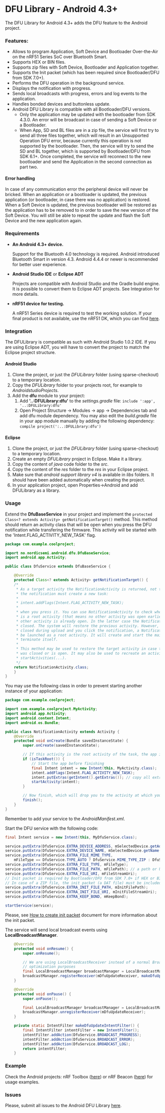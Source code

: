 # DFU Library - Android 4.3+

The DFU Library for Android 4.3+ adds the DFU feature to the Android project. 

### Features:

* Allows to program Application, Soft Device and Bootloader Over-the-Air on the nRF51 Series SoC over Bluetooth Smart.
* Supports HEX or BIN files.
* Supports zip files with Soft Device, Bootloader and Application together.
* Supports the Init packet (which has been required since Bootloader/DFU from SDK 7.0+).
* Performs the DFU operation in the background service.
* Displays the notification with progress.
* Sends local broadcasts with progress, errors and log events to the application.
* Handles bonded devices and buttonless update.
* Android DFU Library is compatible with all Bootloader/DFU versions.
  * Only the application may be updated with the bootloader from SDK 4.3.0. An error will be broadcast in case of sending a Soft Device or a Bootloader.
  * When App, SD and BL files are in a zip file, the service will first try to send all three files together, which will result in an Unsupported Operation DFU error, because currently this operation is not supported by the bootloader. Then, the service will try to send the SD and BL together, which is supported by Bootloader/DFU from SDK 6.1+. Once completed, the service will reconnect to the new bootloader and send the Application in the second connection as part two.

#### Error handling
In case of any communication error the peripheral device will never be bricked. When an application or a bootloader is updated, the previous application (or bootloader, in case there was no application) is restored. When a Soft Device is updated, the previous bootloader will be restored as the application has to be removed to in order to save the new version of the Soft Device. You will still be able to repeat the update and flash the Soft Device and the new application again.

### Requirements

* **An Android 4.3+ device.**

    Support for the Bluetooth 4.0 technology is required. Android introduced Bluetooth Smart in version 4.3. Android 4.4.4 or newer is recommended for better user experience.
* **Android Studio IDE** or **Eclipse ADT**

    Projects are compatible with Android Studio and the Gradle build engine. It is possible to convert them to Eclipse ADT projects. See Integration for more details.
* **nRF51 device for testing.**

   A nRF51 Series device is required to test the working solution. If your final product is not available, use the nRF51 DK, which you can find [here](http://www.nordicsemi.com/eng/Products/nRF51-DK "nRF51 DK").

### Integration

The DFULibrary is compatible as such with Android Studio 1.0.2 IDE. If you are using Eclipse ADT, you will have to convert the project to match the Eclipse project structure.

#### Android Studio

1. Clone the project, or just the *DFULibrary* folder (using sparse-checkout) to a temporary location. 
2. Copy the *DFULibrary* folder to your projects root, for example to *AndroidstudioProjects*.
3. Add the **dfu** module to your project:
    1. Add **'..:DFULibrary:dfu'** to the *settings.gradle* file: `include ':app', '..:DFULibrary:dfu'`
    2. Open Project Structure -> Modules -> app -> Dependencies tab and add dfu module dependency. You may also edit the *build.gradle* file in your app module manually by adding the following dependency: `compile project(':..:DFULibrary:dfu')`

#### Eclipse

1. Clone the project, or just the *DFULibrary* folder (using sparse-checkout) to a temporary location.
2. Create an empty *DFULibrary* project in Eclipse. Make it a library.
3. Copy the content of *java* code folder to the *src*.
4. Copy the content of the *res* folder to the *res* in your Eclipse project.
5. Make sure that *android support library v4* is available in *libs* folders. It should have been added automatically when creating the project.
6. In your application project, open Properties->Android and add DFULibrary as a library.

### Usage

Extend the **DfuBaseService** in your project and implement the `protected Class<? extends Activity> getNotificationTarget()` method. This method should return an activity class that will be open when you press the DFU notification while transfering the firmware. This activity will be started with the 'Intent.FLAG_ACTIVITY_NEW_TASK' flag. 

```java
package com.example.coolproject;

import no.nordicsemi.android.dfu.DfuBaseService;
import android.app.Activity;

public class DfuService extends DfuBaseService {

    @Override
    protected Class<? extends Activity> getNotificationTarget() {
    /*
     * As a target activity the NotificationActivity is returned, not the MainActivity. This is because
     * the notification must create a new task:
     * 
     * intent.addFlags(Intent.FLAG_ACTIVITY_NEW_TASK);
     * 
     * when you press it. You can use NotificationActivity to check whether the new activity 
     * is a root activity (that means no other activity was open earlier) or that some 
     * other activity is already open. In the latter case the NotificationActivity will just be
     * closed. The system will restore the previous activity. However, if the application has been 
     * closed during upload and you click the notification, a NotificationActivity will
     * be launched as a root activity. It will create and start the main activity and
     * terminate itself.
     * 
     * This method may be used to restore the target activity in case the application
     * was closed or is open. It may also be used to recreate an activity history using
     * startActivities(...).
     */
    return NotificationActivity.class;
    }
}

```

You may use the following class in order to prevent starting another instance of your application:

```java
package com.example.coolproject;

import com.example.coolproject.MyActivity;
import android.app.Activity;
import android.content.Intent;
import android.os.Bundle;

public class NotificationActivity extends Activity {
    @Override
    protected void onCreate(Bundle savedInstanceState) {
    	super.onCreate(savedInstanceState);

    	// If this activity is the root activity of the task, the app is not running
    	if (isTaskRoot()) {
    		// Start the app before finishing
    		final Intent intent = new Intent(this, MyActivity.class);
    		intent.addFlags(Intent.FLAG_ACTIVITY_NEW_TASK);
    		intent.putExtras(getIntent().getExtras()); // copy all extras
    		startActivity(intent);
    	}

    	// Now finish, which will drop you to the activity at which you were at the top of the task stack
    	finish();
    }
}
```

Remember to add your service to the *AndroidManifest.xml*.

Start the DFU service with the following code:

```java
final Intent service = new Intent(this, MyDfuService.class);

service.putExtra(DfuService.EXTRA_DEVICE_ADDRESS, mSelectedDevice.getAddress());
service.putExtra(DfuService.EXTRA_DEVICE_NAME, mSelectedDevice.getName());
service.putExtra(DfuService.EXTRA_FILE_MIME_TYPE, 
    mFileType == DfuService.TYPE_AUTO ? DfuService.MIME_TYPE_ZIP : DfuService.MIME_TYPE_OCTET_STREAM);
service.putExtra(DfuService.EXTRA_FILE_TYPE, mFileType);
service.putExtra(DfuService.EXTRA_FILE_PATH, mFilePath); // a path or URI must be provided.
service.putExtra(DfuService.EXTRA_FILE_URI, mFileStreamUri);
// Init packet is required by Bootloader/DFU from SDK 7.0+ if HEX or BIN file is given above.
// In case of a ZIP file, the init packet (a DAT file) must be included inside the ZIP file.
service.putExtra(DfuService.EXTRA_INIT_FILE_PATH, mInitFilePath); 
service.putExtra(DfuService.EXTRA_INIT_FILE_URI, mInitFileStreamUri);
service.putExtra(DfuService.EXTRA_KEEP_BOND, mKeepBond);

startService(service);
```

Please, see [How to create init packet](https://github.com/NordicSemiconductor/nRF-Master-Control-Panel/tree/master/init%20packet%20handling "Init packet handling") document for more information about the init packet.

The service will send local broadcast events using **LocalBroadcastManager**.


```java
    @Override
    protected void onResume() {
        super.onResume();

        // We are using LocalBroadcastReceiver instead of a normal BroadcastReceiver for 
        // optimization purposes
        final LocalBroadcastManager broadcastManager = LocalBroadcastManager.getInstance(this);
        broadcastManager.registerReceiver(mDfuUpdateReceiver, makeDfuUpdateIntentFilter());
    }

    @Override
    protected void onPause() {
        super.onPause();

        final LocalBroadcastManager broadcastManager = LocalBroadcastManager.getInstance(this);
        broadcastManager.unregisterReceiver(mDfuUpdateReceiver);
    }

    private static IntentFilter makeDfuUpdateIntentFilter() {
        final IntentFilter intentFilter = new IntentFilter();
        intentFilter.addAction(DfuService.BROADCAST_PROGRESS);
        intentFilter.addAction(DfuService.BROADCAST_ERROR);
        intentFilter.addAction(DfuService.BROADCAST_LOG);
        return intentFilter;
    }
```

### Example

Check the Android projects: nRF Toolbox ([here](https://github.com/NordicSemiconductor/Android-nRF-Toolbox "nRF Toolbox")) or nRF Beacon ([here](https://github.com/NordicSemiconductor/Android-nRF-Toolbox "nRF Toolbox")) for usage examples.

### Issues

Please, submit all issues to the Android DFU Library [here](https://github.com/NordicSemiconductor/Android-DFU-Library/issues "Issues").

